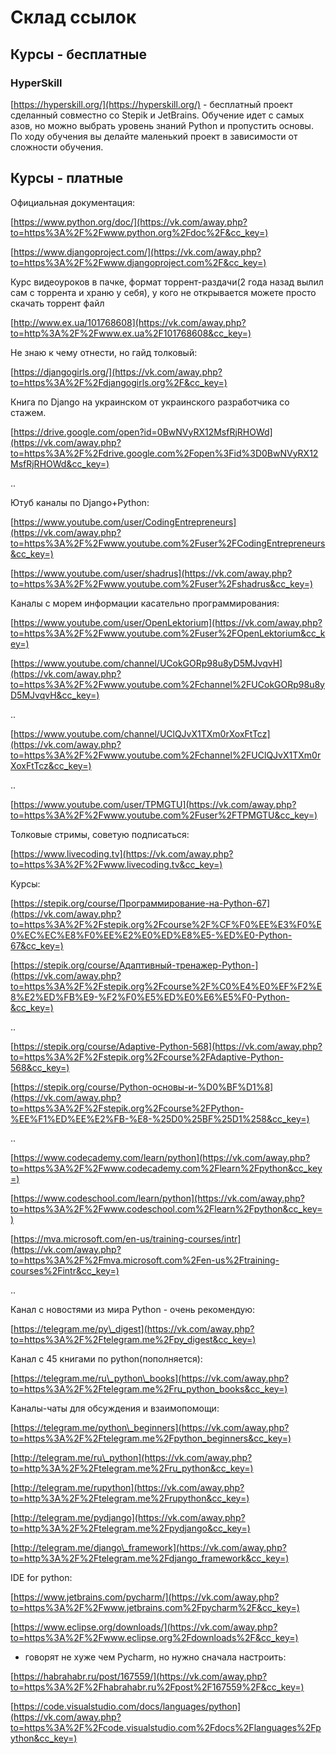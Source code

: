 # Склад ссылок

## Курсы - бесплатные

### HyperSkill

[https://hyperskill.org/](https://hyperskill.org/) - бесплатный проект сделанный совместно со Stepik и JetBrains. Обучение идет с самых азов, но можно выбрать уровень знаний Python и пропустить основы. По ходу обучения вы делайте маленький проект в зависимости от сложности обучения. 



## Курсы - платные











Официальная документация:

[https://www.python.org/doc/](https://vk.com/away.php?to=https%3A%2F%2Fwww.python.org%2Fdoc%2F&cc_key=)

[https://www.djangoproject.com/](https://vk.com/away.php?to=https%3A%2F%2Fwww.djangoproject.com%2F&cc_key=)

Курс видеоуроков в пачке, формат торрент-раздачи\(2 года назад вылил сам с торрента и храню у себя\), у кого не открывается можете просто скачать торрент файл

[http://www.ex.ua/101768608](https://vk.com/away.php?to=http%3A%2F%2Fwww.ex.ua%2F101768608&cc_key=)

Не знаю к чему отнести, но гайд толковый:

[https://djangogirls.org/](https://vk.com/away.php?to=https%3A%2F%2Fdjangogirls.org%2F&cc_key=)

Книга по Django на украинском от украинского разработчика со стажем.

[https://drive.google.com/open?id=0BwNVyRX12MsfRjRHOWd](https://vk.com/away.php?to=https%3A%2F%2Fdrive.google.com%2Fopen%3Fid%3D0BwNVyRX12MsfRjRHOWd&cc_key=)

..

Ютуб каналы по Django+Python:

[https://www.youtube.com/user/CodingEntrepreneurs](https://vk.com/away.php?to=https%3A%2F%2Fwww.youtube.com%2Fuser%2FCodingEntrepreneurs&cc_key=)

[https://www.youtube.com/user/shadrus](https://vk.com/away.php?to=https%3A%2F%2Fwww.youtube.com%2Fuser%2Fshadrus&cc_key=)

Каналы с морем информации касательно программирования:

[https://www.youtube.com/user/OpenLektorium](https://vk.com/away.php?to=https%3A%2F%2Fwww.youtube.com%2Fuser%2FOpenLektorium&cc_key=)

[https://www.youtube.com/channel/UCokGORp98u8yD5MJvqvH](https://vk.com/away.php?to=https%3A%2F%2Fwww.youtube.com%2Fchannel%2FUCokGORp98u8yD5MJvqvH&cc_key=)

..

[https://www.youtube.com/channel/UClQJvX1TXm0rXoxFtTcz](https://vk.com/away.php?to=https%3A%2F%2Fwww.youtube.com%2Fchannel%2FUClQJvX1TXm0rXoxFtTcz&cc_key=)

..

[https://www.youtube.com/user/TPMGTU](https://vk.com/away.php?to=https%3A%2F%2Fwww.youtube.com%2Fuser%2FTPMGTU&cc_key=)

Толковые стримы, советую подписаться:

[https://www.livecoding.tv](https://vk.com/away.php?to=https%3A%2F%2Fwww.livecoding.tv&cc_key=)

Курсы:

[https://stepik.org/course/Программирование-на-Python-67](https://vk.com/away.php?to=https%3A%2F%2Fstepik.org%2Fcourse%2F%CF%F0%EE%E3%F0%E0%EC%EC%E8%F0%EE%E2%E0%ED%E8%E5-%ED%E0-Python-67&cc_key=)

[https://stepik.org/course/Адаптивный-тренажер-Python-](https://vk.com/away.php?to=https%3A%2F%2Fstepik.org%2Fcourse%2F%C0%E4%E0%EF%F2%E8%E2%ED%FB%E9-%F2%F0%E5%ED%E0%E6%E5%F0-Python-&cc_key=)

..

[https://stepik.org/course/Adaptive-Python-568](https://vk.com/away.php?to=https%3A%2F%2Fstepik.org%2Fcourse%2FAdaptive-Python-568&cc_key=)

[https://stepik.org/course/Python-основы-и-%D0%BF%D1%8](https://vk.com/away.php?to=https%3A%2F%2Fstepik.org%2Fcourse%2FPython-%EE%F1%ED%EE%E2%FB-%E8-%25D0%25BF%25D1%258&cc_key=)

..

[https://www.codecademy.com/learn/python](https://vk.com/away.php?to=https%3A%2F%2Fwww.codecademy.com%2Flearn%2Fpython&cc_key=)

[https://www.codeschool.com/learn/python](https://vk.com/away.php?to=https%3A%2F%2Fwww.codeschool.com%2Flearn%2Fpython&cc_key=)

[https://mva.microsoft.com/en-us/training-courses/intr](https://vk.com/away.php?to=https%3A%2F%2Fmva.microsoft.com%2Fen-us%2Ftraining-courses%2Fintr&cc_key=)

..

Канал с новостями из мира Python - очень рекомендую:

[https://telegram.me/py\_digest](https://vk.com/away.php?to=https%3A%2F%2Ftelegram.me%2Fpy_digest&cc_key=)

Канал с 45 книгами по python\(пополняется\):

[https://telegram.me/ru\_python\_books](https://vk.com/away.php?to=https%3A%2F%2Ftelegram.me%2Fru_python_books&cc_key=)

Каналы-чаты для обсуждения и взаимопомощи:

[https://telegram.me/python\_beginners](https://vk.com/away.php?to=https%3A%2F%2Ftelegram.me%2Fpython_beginners&cc_key=)

[http://telegram.me/ru\_python](https://vk.com/away.php?to=http%3A%2F%2Ftelegram.me%2Fru_python&cc_key=)

[http://telegram.me/rupython](https://vk.com/away.php?to=http%3A%2F%2Ftelegram.me%2Frupython&cc_key=)

[http://telegram.me/pydjango](https://vk.com/away.php?to=http%3A%2F%2Ftelegram.me%2Fpydjango&cc_key=)

[http://telegram.me/django\_framework](https://vk.com/away.php?to=http%3A%2F%2Ftelegram.me%2Fdjango_framework&cc_key=)

IDE for python:

[https://www.jetbrains.com/pycharm/](https://vk.com/away.php?to=https%3A%2F%2Fwww.jetbrains.com%2Fpycharm%2F&cc_key=)

[https://www.eclipse.org/downloads/](https://vk.com/away.php?to=https%3A%2F%2Fwww.eclipse.org%2Fdownloads%2F&cc_key=)

* говорят не хуже чем Pycharm, но нужно сначала настроить:

[https://habrahabr.ru/post/167559/](https://vk.com/away.php?to=https%3A%2F%2Fhabrahabr.ru%2Fpost%2F167559%2F&cc_key=)

[https://code.visualstudio.com/docs/languages/python](https://vk.com/away.php?to=https%3A%2F%2Fcode.visualstudio.com%2Fdocs%2Flanguages%2Fpython&cc_key=)

